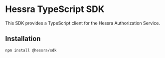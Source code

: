 # Hessra TypeScript SDK

This SDK provides a TypeScript client for the Hessra Authorization Service.

## Installation
```sh
npm install @hessra/sdk
